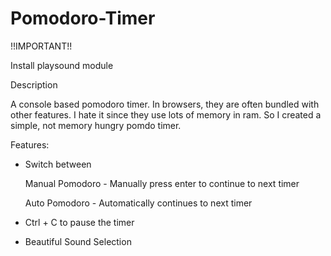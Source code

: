 # Pomodoro-Timer
!!IMPORTANT!!

Install playsound module

Description

A console based pomodoro timer. In browsers, they are often bundled with other features. I hate it since they use lots of memory in ram. 
So I created a simple, not memory hungry pomdo timer.


Features:

- Switch between 

  Manual Pomodoro - Manually press enter to continue to next timer

  Auto Pomodoro - Automatically continues to next timer

- Ctrl + C to pause the timer
- Beautiful Sound Selection

